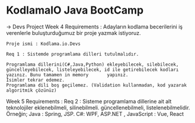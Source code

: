 # KodlamaIO Java BootCamp

-> Devs Project
  Week 4 Requirements :
    Adayların kodlama becerilerini iş verenlerle buluşturduğumuz bir proje yazmak istiyoruz.

    Proje ismi : Kodlama.io.Devs

    Req 1 : Sistemde programlama dilleri tutulmalıdır.

    Programlama dillerini(C#,Java,Python) ekleyebilecek, silebilecek, güncelleyebilecek, listeleyebilecek, id ile getirebilecek kodları yazınız. Bunu tamamen in memory       yapınız.
    İsimler tekrar edemez.
    Programlama dili boş geçilemez. (Validation kullanmadan, kod yazarak algoritmik çözünüz)

   Week 5 Requirements :
      Req 2 : Sisteme programlama dillerine ait alt teknolojiler eklenebilmeli, silinebilmeli. güncellenebilmeli, listelenebilmelidir.
              Örneğin; Java : Spring, JSP.
                       C#: WPF, ASP.NET ,
                       JavaScript : Vue, React
